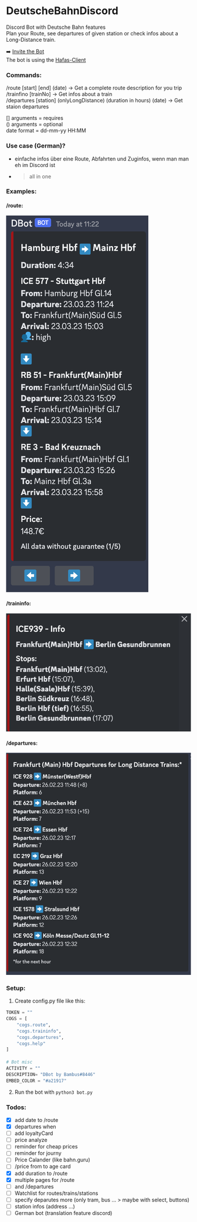 # DeutscheBahnDiscord
Discord Bot with Deutsche Bahn features<br />
Plan your Route, see departures of given station or check infos about a Long-Distance train.<br />

➡️ [Invite the Bot](https://discord.com/api/oauth2/authorize?client_id=1079486233618677782&permissions=0&scope=bot%20applications.commands)
<br />
The bot is using the [Hafas-Client](https://github.com/public-transport/hafas-client) 


### Commands:
/route [start] [end] (date) -> Get a complete route description for you trip <br />
/trainfino [trainNo] -> Get infos about a train <br />
/departures [station] (onlyLongDistance) (duration in hours) (date) -> Get staion departures <br />

[] arguments = requires <br />
() arguments = optional <br />
date format = dd-mm-yy HH:MM <br />

### Use case (German)?
- einfache infos über eine Route, Abfahrten und Zuginfos, wenn man man eh im Discord ist
- > all in one

### Examples:

#### /route:
![Route command example](/img/route.png "route example")

#### /traininfo:
![traininfo command example](/img/traininfo.png "traininfo example")

#### /departures:
![departures command example](/img/departures.png "departures example")

### Setup:
1. Create config.py file like this:
```python
TOKEN = ""
COGS = [
    "cogs.route",
    "cogs.traininfo",
    "cogs.departures",
    "cogs.help"
]

# Bot misc
ACTIVITY = ""
DESCRIPTION= "DBot by Bambus#8446"
EMBED_COLOR = "#a21917"
```
2. Run the bot with `python3 bot.py`

### Todos:
- [X] add date to /route
- [X] departures when
- [ ] add loyaltyCard 
- [ ] price analyze
- [ ] reminder for cheap prices
- [ ] reminder for journy 
- [ ] Price Calander (like bahn.guru)
- [ ] /price from to age card
- [X] add duration to /route
- [X] multiple pages for /route 
- [ ] and /departures
- [ ] Watchlist for routes/trains/stations
- [ ] specify deparutes more (only tram, bus ... > maybe with select, buttons)
- [ ] station infos (address ...)
- [ ] German bot (translation feature discord)